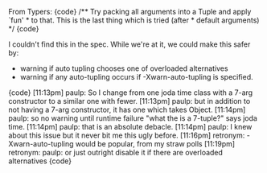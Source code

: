From Typers:
{code}
/** Try packing all arguments into a Tuple and apply `fun'
           *  to that. This is the last thing which is tried (after
           *  default arguments)
           */
{code}

I couldn't find this in the spec.
While we're at it, we could make this safer by:
 * warning if auto tupling chooses one of overloaded alternatives
 * warning if any auto-tupling occurs if -Xwarn-auto-tupling is specified.

{code}
[11:13pm] paulp: So I change from one joda time class with a 7-arg constructor to a similar one with fewer.
[11:13pm] paulp: but in addition to not having a 7-arg constructor, it has one which takes Object.
[11:14pm] paulp: so no warning until runtime failure "what the <expletive deleted> is a 7-tuple?" says joda time.
[11:14pm] paulp: that is an absolute debacle. 
[11:14pm] paulp: I knew about this issue but it never bit me this ugly before.
[11:16pm] retronym: -Xwarn-auto-tupling would be popular, from my straw polls
[11:19pm] retronym: paulp: or just outright disable it if there are overloaded alternatives
{code}
